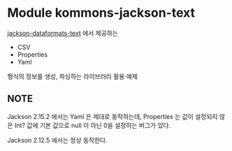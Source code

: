 # Module kommons-jackson-text

[jackson-dataformats-text](https://github.com/FasterXML/jackson-dataformats-text) 에서 제공하는

* CSV
* Properties
* Yaml

형식의 정보를 생성, 파싱하는 라이브러리 활용 예제

## NOTE

Jackson 2.15.2 에서는 Yaml 은 제대로 동작하는데, Properties 는 값이 설정되지 않은 Int? 값에 기본 값으로 null 이 아닌 0을 설정하는 버그가 있다.

Jackson 2.12.5 에서는 정상 동작한다.
